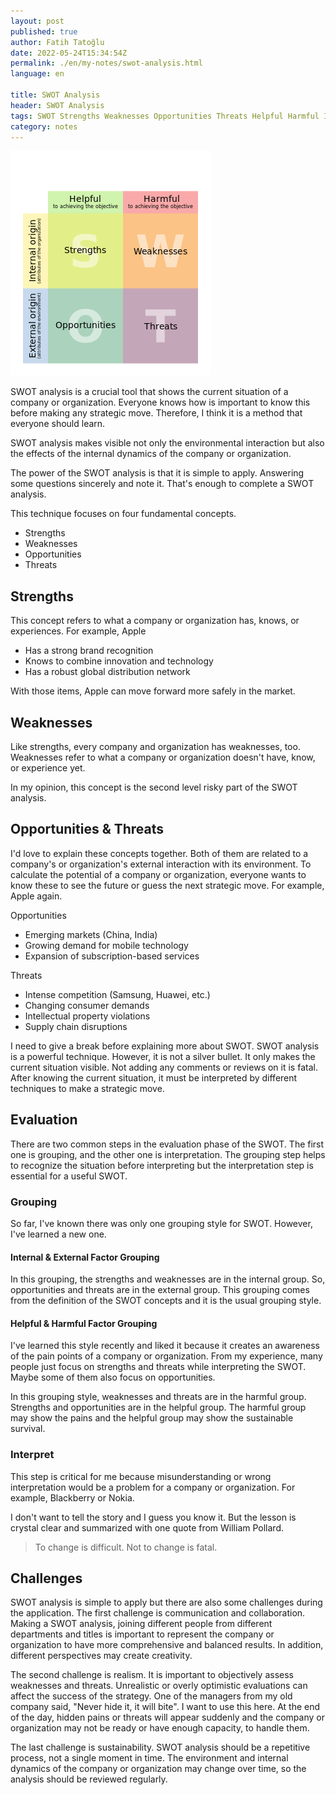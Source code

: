 ```yaml
---
layout: post
published: true
author: Fatih Tatoğlu
date: 2022-05-24T15:34:54Z
permalink: ./en/my-notes/swot-analysis.html
language: en

title: SWOT Analysis
header: SWOT Analysis
tags: SWOT Strengths Weaknesses Opportunities Threats Helpful Harmful Internal External Environment
category: notes
---
```


![SWOT Analysis](../../../image/swot.png "SWOT analysis - [Wikipedia](https://en.wikipedia.org/wiki/SWOT_analysis)")

SWOT analysis is a crucial tool that shows the current situation of a company or organization. Everyone knows how is important to know this before making any strategic move. Therefore, I think it is a method that everyone should learn.

SWOT analysis makes visible not only the environmental interaction but also the effects of the internal dynamics of the company or organization.

The power of the SWOT analysis is that it is simple to apply. Answering some questions sincerely and note it. That's enough to complete a SWOT analysis.

This technique focuses on four fundamental concepts.

- Strengths
- Weaknesses
- Opportunities
- Threats

## Strengths

This concept refers to what a company or organization has, knows, or experiences. For example, Apple

- Has a strong brand recognition
- Knows to combine innovation and technology
- Has a robust global distribution network

With those items, Apple can move forward more safely in the market.

## Weaknesses

Like strengths, every company and organization has weaknesses, too. Weaknesses refer to what a company or organization doesn't have, know, or experience yet.

In my opinion, this concept is the second level risky part of the SWOT analysis.

## Opportunities & Threats

I'd love to explain these concepts together. Both of them are related to a company's or organization's external interaction with its environment. To calculate the potential of a company or organization, everyone wants to know these to see the future or guess the next strategic move. For example, Apple again.

Opportunities

- Emerging markets (China, India)
- Growing demand for mobile technology
- Expansion of subscription-based services

Threats

- Intense competition (Samsung, Huawei, etc.)
- Changing consumer demands
- Intellectual property violations
- Supply chain disruptions

I need to give a break before explaining more about SWOT. SWOT analysis is a powerful technique. However, it is not a silver bullet. It only makes the current situation visible. Not adding any comments or reviews on it is fatal. After knowing the current situation, it must be interpreted by different techniques to make a strategic move.

## Evaluation

There are two common steps in the evaluation phase of the SWOT. The first one is grouping, and the other one is interpretation. The grouping step helps to recognize the situation before interpreting but the interpretation step is essential for a useful SWOT.

### Grouping

So far, I've known there was only one grouping style for SWOT. However, I've learned a new one.

#### Internal & External Factor Grouping

In this grouping, the strengths and weaknesses are in the internal group. So, opportunities and threats are in the external group. This grouping comes from the definition of the SWOT concepts and it is the usual grouping style.

#### Helpful & Harmful Factor Grouping

I've learned this style recently and liked it because it creates an awareness of the pain points of a company or organization. From my experience, many people just focus on strengths and threats while interpreting the SWOT. Maybe some of them also focus on opportunities.

In this grouping style, weaknesses and threats are in the harmful group. Strengths and opportunities are in the helpful group. The harmful group may show the pains and the helpful group may show the sustainable survival.

### Interpret

This step is critical for me because misunderstanding or wrong interpretation would be a problem for a company or organization. For example, Blackberry or Nokia.

I don't want to tell the story and I guess you know it. But the lesson is crystal clear and summarized with one quote from William Pollard.

> To change is difficult. Not to change is fatal.

## Challenges

SWOT analysis is simple to apply but there are also some challenges during the application. The first challenge is communication and collaboration. Making a SWOT analysis, joining different people from different departments and titles is important to represent the company or organization to have more comprehensive and balanced results. In addition, different perspectives may create creativity.

The second challenge is realism. It is important to objectively assess weaknesses and threats. Unrealistic or overly optimistic evaluations can affect the success of the strategy. One of the managers from my old company said, "Never hide it, it will bite". I want to use this here. At the end of the day, hidden pains or threats will appear suddenly and the company or organization may not be ready or have enough capacity, to handle them.

The last challenge is sustainability. SWOT analysis should be a repetitive process, not a single moment in time. The environment and internal dynamics of the company or organization may change over time, so the analysis should be reviewed regularly.

